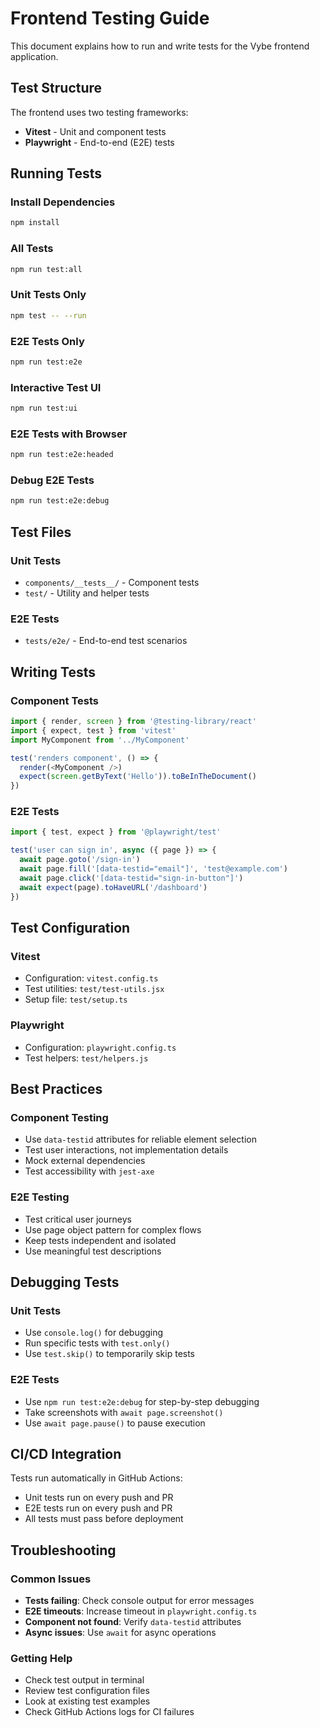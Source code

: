 # Frontend Testing Guide

This document explains how to run and write tests for the Vybe frontend application.

## Test Structure

The frontend uses two testing frameworks:
- **Vitest** - Unit and component tests
- **Playwright** - End-to-end (E2E) tests

## Running Tests

### Install Dependencies
```bash
npm install
```

### All Tests
```bash
npm run test:all
```

### Unit Tests Only
```bash
npm test -- --run
```

### E2E Tests Only
```bash
npm run test:e2e
```

### Interactive Test UI
```bash
npm run test:ui
```

### E2E Tests with Browser
```bash
npm run test:e2e:headed
```

### Debug E2E Tests
```bash
npm run test:e2e:debug
```

## Test Files

### Unit Tests
- `components/__tests__/` - Component tests
- `test/` - Utility and helper tests

### E2E Tests
- `tests/e2e/` - End-to-end test scenarios

## Writing Tests

### Component Tests
```javascript
import { render, screen } from '@testing-library/react'
import { expect, test } from 'vitest'
import MyComponent from '../MyComponent'

test('renders component', () => {
  render(<MyComponent />)
  expect(screen.getByText('Hello')).toBeInTheDocument()
})
```

### E2E Tests
```javascript
import { test, expect } from '@playwright/test'

test('user can sign in', async ({ page }) => {
  await page.goto('/sign-in')
  await page.fill('[data-testid="email"]', 'test@example.com')
  await page.click('[data-testid="sign-in-button"]')
  await expect(page).toHaveURL('/dashboard')
})
```

## Test Configuration

### Vitest
- Configuration: `vitest.config.ts`
- Test utilities: `test/test-utils.jsx`
- Setup file: `test/setup.ts`

### Playwright
- Configuration: `playwright.config.ts`
- Test helpers: `test/helpers.js`

## Best Practices

### Component Testing
- Use `data-testid` attributes for reliable element selection
- Test user interactions, not implementation details
- Mock external dependencies
- Test accessibility with `jest-axe`

### E2E Testing
- Test critical user journeys
- Use page object pattern for complex flows
- Keep tests independent and isolated
- Use meaningful test descriptions

## Debugging Tests

### Unit Tests
- Use `console.log()` for debugging
- Run specific tests with `test.only()`
- Use `test.skip()` to temporarily skip tests

### E2E Tests
- Use `npm run test:e2e:debug` for step-by-step debugging
- Take screenshots with `await page.screenshot()`
- Use `await page.pause()` to pause execution

## CI/CD Integration

Tests run automatically in GitHub Actions:
- Unit tests run on every push and PR
- E2E tests run on every push and PR
- All tests must pass before deployment

## Troubleshooting

### Common Issues
- **Tests failing**: Check console output for error messages
- **E2E timeouts**: Increase timeout in `playwright.config.ts`
- **Component not found**: Verify `data-testid` attributes
- **Async issues**: Use `await` for async operations

### Getting Help
- Check test output in terminal
- Review test configuration files
- Look at existing test examples
- Check GitHub Actions logs for CI failures